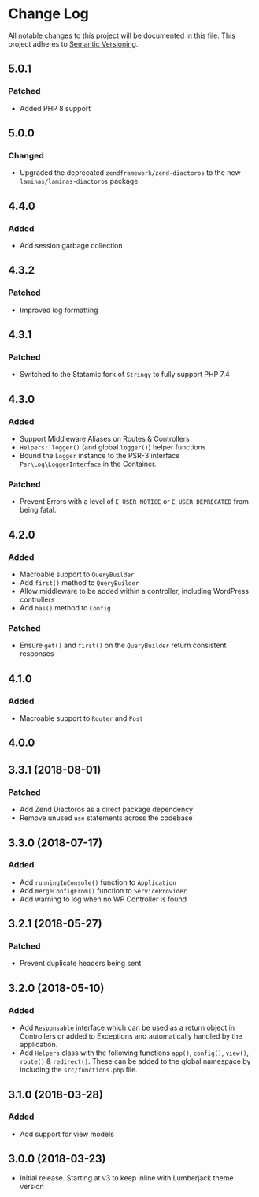 # Change Log
All notable changes to this project will be documented in this file.
This project adheres to [Semantic Versioning](http://semver.org/).

## 5.0.1

### Patched

- Added PHP 8 support

## 5.0.0

### Changed

- Upgraded the deprecated `zendframework/zend-diactoros` to the new `laminas/laminas-diactoros` package 

## 4.4.0

### Added

- Add session garbage collection

## 4.3.2

### Patched

- Improved log formatting

## 4.3.1

### Patched

- Switched to the Statamic fork of `Stringy` to fully support PHP 7.4

## 4.3.0

### Added

- Support Middleware Aliases on Routes & Controllers
- `Helpers::logger()` (and global `logger()`) helper functions
- Bound the `Logger` instance to the PSR-3 interface `Psr\Log\LoggerInterface` in the Container.

### Patched

- Prevent Errors with a level of `E_USER_NOTICE` or `E_USER_DEPRECATED` from being fatal.

## 4.2.0

### Added

- Macroable support to `QueryBuilder`
- Add `first()` method to `QueryBuilder`
- Allow middleware to be added within a controller, including WordPress controllers
- Add `has()` method to `Config`

### Patched

- Ensure `get()` and `first()` on the `QueryBuilder` return consistent responses

## 4.1.0

### Added

- Macroable support to `Router` and `Post`

## 4.0.0

## 3.3.1 (2018-08-01)

### Patched

- Add Zend Diactoros as a direct package dependency
- Remove unused `use` statements across the codebase

## 3.3.0 (2018-07-17)

### Added

- Add `runningInConsole()` function to `Application`
- Add `mergeConfigFrom()` function to `ServiceProvider`
- Add warning to log when no WP Controller is found

## 3.2.1 (2018-05-27)

### Patched

- Prevent duplicate headers being sent

## 3.2.0 (2018-05-10)

### Added

- Add `Responsable` interface which can be used as a return object in Controllers or added to Exceptions and automatically handled by the application.
- Add `Helpers` class with the following functions `app()`, `config()`, `view()`, `route()` & `redirect()`. These can be added to the global namespace by including the `src/functions.php` file.

## 3.1.0 (2018-03-28)

### Added

- Add support for view models

## 3.0.0 (2018-03-23)
- Initial release. Starting at v3 to keep inline with Lumberjack theme version
